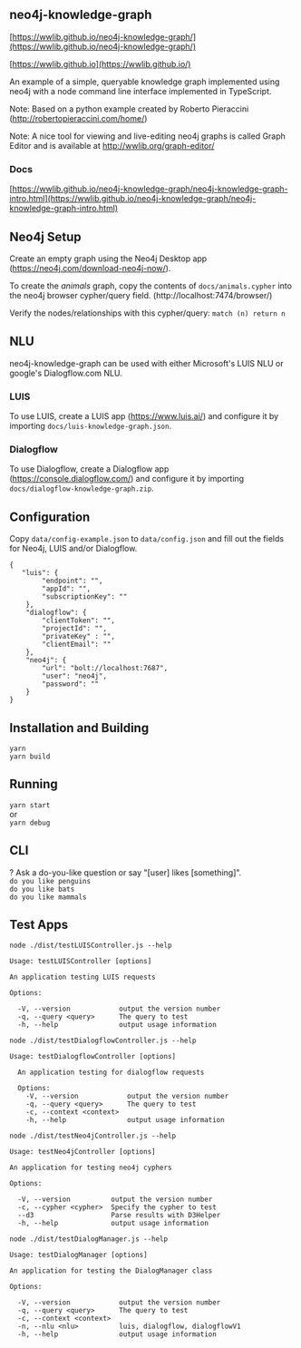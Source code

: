 ## neo4j-knowledge-graph

[https://wwlib.github.io/neo4j-knowledge-graph/](https://wwlib.github.io/neo4j-knowledge-graph/)

[https://wwlib.github.io](https://wwlib.github.io/)

An example of a simple, queryable knowledge graph implemented using neo4j with a node command line interface implemented in TypeScript.

Note: Based on a python example created by Roberto Pieraccini (http://robertopieraccini.com/home/)

Note: A nice tool for viewing and live-editing neo4j graphs is called Graph Editor and is available at http://wwlib.org/graph-editor/

### Docs

[https://wwlib.github.io/neo4j-knowledge-graph/neo4j-knowledge-graph-intro.html](https://wwlib.github.io/neo4j-knowledge-graph/neo4j-knowledge-graph-intro.html)

## Neo4j Setup

Create an empty graph using the Neo4j Desktop app (https://neo4j.com/download-neo4j-now/).

To create the *animals* graph, copy the contents of `docs/animals.cypher` into the neo4j browser cypher/query field. (http://localhost:7474/browser/)

Verify the nodes/relationships with this cypher/query: `match (n) return n`

## NLU

neo4j-knowledge-graph can be used with either Microsoft's LUIS NLU or google's Dialogflow.com NLU.

### LUIS

To use LUIS, create a LUIS app (https://www.luis.ai/) and configure it by importing `docs/luis-knowledge-graph.json`.

### Dialogflow

To use Dialogflow, create a Dialogflow app (https://console.dialogflow.com/) and configure it by importing `docs/dialogflow-knowledge-graph.zip`.

## Configuration

Copy `data/config-example.json` to `data/config.json` and fill out the fields for Neo4j, LUIS and/or Dialogflow.

```
{
   "luis": {
        "endpoint": "",
        "appId": "",
        "subscriptionKey": ""
    },
    "dialogflow": {
        "clientToken": "",
        "projectId": "",
        "privateKey" : "",
        "clientEmail": ""
    },
    "neo4j": {
        "url": "bolt://localhost:7687",
        "user": "neo4j",
        "password": ""
    }
}
```

## Installation and Building

```
yarn
yarn build
```

## Running

`yarn start`  
or  
`yarn debug`

## CLI

? Ask a do-you-like question or say "[user] likes [something]".  
`do you like penguins`  
`do you like bats`  
`do you like mammals`  

## Test Apps

`node ./dist/testLUISController.js --help`

```
Usage: testLUISController [options]

An application testing LUIS requests

Options:

  -V, --version            output the version number
  -q, --query <query>      The query to test
  -h, --help               output usage information
  ```

`node ./dist/testDialogflowController.js --help`

```
Usage: testDialogflowController [options]

  An application testing for dialogflow requests

  Options:
    -V, --version            output the version number
    -q, --query <query>      The query to test
    -c, --context <context>
    -h, --help               output usage information
```

`node ./dist/testNeo4jController.js --help`

```
Usage: testNeo4jController [options]

An application for testing neo4j cyphers

Options:

  -V, --version          output the version number
  -c, --cypher <cypher>  Specify the cypher to test
  --d3                   Parse results with D3Helper
  -h, --help             output usage information
```

`node ./dist/testDialogManager.js --help`

```
Usage: testDialogManager [options]

An application for testing the DialogManager class

Options:

  -V, --version            output the version number
  -q, --query <query>      The query to test
  -c, --context <context>
  -n, --nlu <nlu>          luis, dialogflow, dialogflowV1
  -h, --help               output usage information
```
